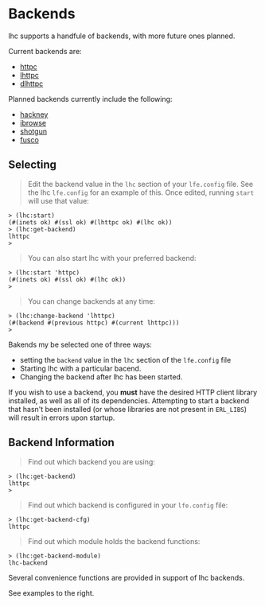 # Backends

lhc supports a handfule of backends, with more future ones planned.

Current backends are:

* [httpc](http://erlang.org/doc/man/httpc.html)
* [lhttpc](http://github.com/billosys/lhttpc)
* [dlhttpc](https://github.com/ferd/dlhttpc)

Planned backends currently include the following:

* [hackney](https://github.com/benoitc/hackney)
* [ibrowse](https://github.com/cmullaparthi/ibrowse)
* [shotgun](https://github.com/inaka/shotgun)
* [fusco](https://github.com/esl/fusco)

## Selecting

> Edit the backend value in the ``lhc`` section of your ``lfe.config`` file.
> See the lhc ``lfe.config`` for an example of this. Once edited, running
> ``start`` will use that value:

```lfe
> (lhc:start)
(#(inets ok) #(ssl ok) #(lhttpc ok) #(lhc ok))
> (lhc:get-backend)
lhttpc
>
```

> You can also start lhc with your preferred backend:

```lfe
> (lhc:start 'httpc)
(#(inets ok) #(ssl ok) #(lhc ok))
>
```

> You can change backends at any time:

```lfe
> (lhc:change-backend 'lhttpc)
(#(backend #(previous httpc) #(current lhttpc)))
>
```

Bakends my be selected one of three ways:

 * setting the ``backend`` value in the ``lhc`` section of the ``lfe.config``
   file
 * Starting lhc with a particular bacend.
 * Changing the backend after lhc has been started.

<aside class="danger">
If you wish to use a backend, you <strong>must</strong> have the desired HTTP
client library installed, as well as all of its dependencies. Attempting to
start a backend that hasn't been installed (or whose libraries are not present
in <code>ERL_LIBS</code>) will result in errors upon startup.
</aside>

## Backend Information

> Find out which backend you are using:

```lfe
> (lhc:get-backend)
lhttpc
>
```

> Find out which backend is configured in your ``lfe.config`` file:

```lfe
> (lhc:get-backend-cfg)
lhttpc
```

> Find out which module holds the backend functions:

```lfe
> (lhc:get-backend-module)
lhc-backend
```

Several convenience functions are provided in support of lhc backends.

See examples to the right.
